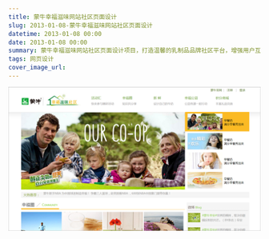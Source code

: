 ```yaml
---
title: 蒙牛幸福滋味网站社区页面设计
slug: 2013-01-08-蒙牛幸福滋味网站社区页面设计
datetime: 2013-01-08 00:00
date: 2013-01-08 00:00
summary: 蒙牛幸福滋味网站社区页面设计项目，打造温馨的乳制品品牌社区平台，增强用户互动体验。
tags: 网页设计
cover_image_url: 
---
```

![43524-0w8x8qx8qzi.png](../assets/2020/10/1964457148.png)